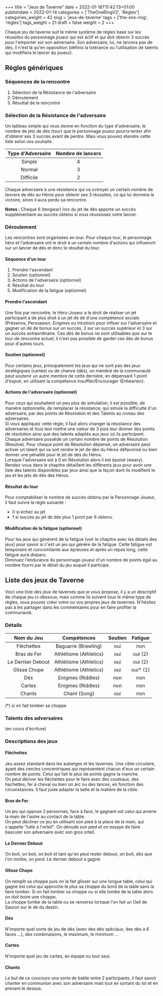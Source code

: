 +++
title = "Jeux de Taverne"
date = 2022-01-16T11:42:13+01:00
publishdate = 2022-01-14
categories = ['TheOneRingV2', 'Règles']
categories_weight = 42
slug = 'jeux-de-taverne'
tags = ['the-one-ring', 'règles']
tags_weight = 21
draft = false
weight = 2
+++

Chaque jeu de taverne suit le même système de règles basé sur les réussites du personnage joueur qui est actif et qui doit obtenir 3 succès pour l'emporter sur son adversaire. Son adversaire, lui, ne lancera pas de dés, il n'est là qu'en opposition (définis la tolérance ou l'utilisation de talents qui modifiera le lancer du joueur).

## Règles génériques

### Séquences de la rencontre

1. Sélection de la Résistance de l'adversaire
1. Déroulement
1. Résultat de la rencontre

### Sélection de la Résistance de l'adversaire

Un tableau simple qui vous donne en fonction du type d'adversaire, le nombre de jets de dés (tour) que le personnage joueur pourra tenter afin d'obtenir ses 3 succès avant de perdre. Mais vous pouvez étendre cette liste selon vos souhaits.

|Type d'Adversaire|Nombre de lancers|
|:---:|:---:|
|Simple|4|
|Normal|3|
|Difficile|2|

Chaque adversaire à une résistance qui va octroyer un certain nombre de lancers de dés au Héros pour obtenir ses 3 réussites, ce qui lui donnera la victoire, sinon il aura perdu sa rencontre.

**Notes :** Chaque 6 (tengwar) lors du jet de dés apporte un succès supplémentaire au succès obtenu si vous réussissez votre lancer.

### Déroulement

Les rencontres sont organisées en tour. Pour chaque tour, le personnage héro et l'adversaire ont le droit à un certain nombre d'actions qui influeront sur un lancer de dés et donc le résultat du tour.

#### Séquence d'un tour

1. Prendre l'ascendant
1. Soutien (optionnel)
1. Actions de l'adversaire (optionnel)
1. Résultat du tour
1. Modification de la fatigue (optionnel)

#### Prendre l'ascendant

Une fois par rencontre, le Héro-Joueur a le droit de réaliser un jet participant a de plus droit à un jet de dé d'une compétence sociale (Présence, Persuasion, Enigmes ou Intuition) pour influer sur l'adversaire et gagner un dé de bonus sur un succès, 2 sur un succès supérieur et 3 sur un succès extraordinaire. Ces dés de bonus ne sont utilisables que sur le tour de rencontre actuel, il n'est pas possible de garder ces dés de bonus pour d'autres tours.

#### Soutien (optionnel)

Pour certains jeux, principalement les jeux qui ne sont pas des jeux stratégiques (cartes) ou de chance (dés), un membre de la communauté peut soutenir un autre membre de cette dernière, en dépensant 1 point d'espoir, en utilisant la compétence Insuffler/Encourager (Enhearten).

#### Actions de l'adversaire (optionnel)

Pour ceux qui souhaitent un peu plus de simulation, il est possible, de manière optionnelle, de remplacer la résistance, qui simule la difficulté d'un adversaire, par des points de Résolution et des Talents au niveau des adversaires.  
Si vous appliquez cette règle, il faut alors changer la résistance des adversaires et tous leur mettre une valeur de 3 puis leur donner des points de résolution ainsi que des talents adaptés aux jeux où ils participent.
Chaque adversaire possède un certain nombre de points de Résolution (Resolve). Pour chaque point de Résolution dépensé, un adversaire peut activer un talent qui va soit rendre le jet de dés du Héros défavorisé ou bien donner une pénalité pour le jet de dés du Héros.  
Lorsque l'adversaire est à 0 en Résolution alors il est épuisé (weary).  
Rendez-vous dans le chapitre détaillant les différents jeux pour avoir une liste des talents disponibles par jeux ainsi que la façon dont ils modifient le jeu et les jets de dés des Héros.

#### Résultat du tour

Pour comptabiliser le nombre de succès obtenu par le Personnage Joueur, il faut suivre la règle suivante :

- 0 si échec au jet
- 1 si succès au jet de dés plus 1 point par 6 obtenu.

#### Modification de la fatigue (optionnel)

Pour les jeux qui génèrent de la fatigue (voir le chapitre avec les détails des jeux) pour savoir si c'est un jeu qui génère de la fatigue. Cette fatigue est temporaire et concomitante aux épreuves et après un repos long, cette fatigue aura disparu.  
Diminuez l'endurance du personnage-joueur d'un nombre de points égal au nombre fourni par le détail du jeu auquel il participe.

## Liste des jeux de Taverne

Voici une liste des jeux de tavernes que je vous propose, il y a un descriptif de chaque jeu ci-dessous, mais comme ils suivent tous le même type de règles, vous pouvez créer votre ou vos propres jeux de tavernes. N'hésitez pas à les partager dans les commentaires pour en faire profiter la communauté.

### Détails

|Nom du Jeu|Compétences|Soutien|Fatigue|
|:----:|:----:|:----:|:----:|
|Fléchettes| Baguarre (Brawling)|oui|non|
|Bras de Fer| Athlétisme (Athletics)|oui|oui (2)|
|Le Dernier Debout| Athlétisme (Athletics)|oui|oui (2)|
|Glisse Chope| Athlétisme (Athletics)|oui|oui* (1)|
|Dés|Enigmes (Riddles)|non|non|
|Cartes| Enigmes (Riddles)|non|non|
|Chants| Chant (Song)|oui|non|

(*) si on fait tomber sa choppe

### Talents des adversaires

(en cours d'écriture)

### Descriptions des jeux

#### Fléchettes

Jeu assez standard dans les auberges et les tavernes. Une cible circulaire, ayant des cercles concentriques qui représentent chacun d'eux un certain nombre de points. Celui qui fait le plus de points gagne la manche.  
On peut dériver les fléchettes pour le faire avec des couteaux, des hachettes, fer à cheval ou bien un arc ou des lances, en fonction des circonstances. Il faut juste adapter la taille et la matière de la cible.

#### Bras de Fer

Un jeu qui oppose 2 personnes, face à face, le gagnant est celui qui amène la main de l'autre au contact de la table.  
On peut décliner ce jeu en utilisant son pied à la place de la main, qui s'appelle "lutte à l'orteil". On dénude son pied et on essaye de faire basculer son adversaire avec son gros orteil.

#### Le Dernier Debout

On boit, on boit, on boit et tant qu'on peut rester debout, on boit, dès que l'on tombe, on perd. Le dernier debout a gagné.

#### Glisse Chope

On remplit sa choppe puis on la fait glisser sur une longue table, celui qui gagne est celui qui approche le plus sa choppe du bord de la table sans la faire tomber. Si on fait tomber sa choppe ou si elle tombe de la table alors on doit boire une choppe.  
La choppe tombe de la table ou se renverse lorsque l'on fait un Oeil de Sauron sur le dé du destin.

#### Dés

N'importe quel sorte de jeu de dés (avec des dés spéciaux, des dés à 6 faces ...), des combinaisons, le maximum, le minimum ...

#### Cartes

N'importe quel jeu de cartes, en équipe ou tout seul.

#### Chants

Le but de ce concours une sorte de battle entre 2 participants, il faut savoir chanter en communion avec son adversaire mais tout en sortant du lot et en prenant le dessus.
